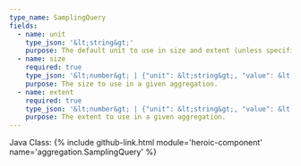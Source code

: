 ```yaml
---
type_name: SamplingQuery
fields:
  - name: unit
    type_json: '&lt;string&gt;'
    purpose: The default unit to use in size and extent (unless specified).
  - name: size
    required: true
    type_json: '&lt;number&gt; | {"unit": &lt;string&gt;, "value": &lt;number&gt;}'
    purpose: The size to use in a given aggregation.
  - name: extent
    required: true
    type_json: '&lt;number&gt; | {"unit": &lt;string&gt;, "value": &lt;number&gt;}'
    purpose: The extent to use in a given aggregation.
---
```

Java Class: {% include github-link.html module='heroic-component' name='aggregation.SamplingQuery' %}
